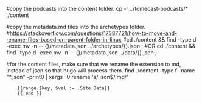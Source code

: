 #copy the podcasts into the content folder.
cp -r ../tomecast-podcasts/* ./content

#copy the metadata.md files into the archetypes folder.
#https://stackoverflow.com/questions/17387721/how-to-move-and-rename-files-based-on-parent-folder-in-linux
#cd ./content && find -type d -exec mv -n -- {}/metadata.json ../archetypes/{}.json \;
#OR
cd ./content && find -type d -exec mv -n -- {}/metadata.json ../data/{}.json \;

#for the content files, make sure that we rename the extension to md, instead of json so that hugo will process them. 
find ./content -type f -name "*.json" -print0 | xargs -0 rename 's/.json$/.md/'


        {{range $key, $val := .Site.Data}}
        {{ end }}

